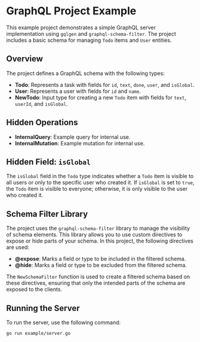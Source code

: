 # GraphQL Project Example

This example project demonstrates a simple GraphQL server implementation using `gqlgen` and `graphql-schema-filter`. The project includes a basic schema for managing `Todo` items and `User` entities.

## Overview

The project defines a GraphQL schema with the following types:

- **Todo**: Represents a task with fields for `id`, `text`, `done`, `user`, and `isGlobal`.
- **User**: Represents a user with fields for `id` and `name`.
- **NewTodo**: Input type for creating a new `Todo` item with fields for `text`, `userId`, and `isGlobal`.

## Hidden Operations

- **InternalQuery**: Example query for internal use.
- **InternalMutation**: Example mutation for internal use.

## Hidden Field: `isGlobal`

The `isGlobal` field in the `Todo` type indicates whether a `Todo` item is visible to all users or only to the specific user who created it. If `isGlobal` is set to `true`, the `Todo` item is visible to everyone; otherwise, it is only visible to the user who created it.

## Schema Filter Library

The project uses the `graphql-schema-filter` library to manage the visibility of schema elements. This library allows you to use custom directives to expose or hide parts of your schema. In this project, the following directives are used:

- **@expose**: Marks a field or type to be included in the filtered schema.
- **@hide**: Marks a field or type to be excluded from the filtered schema.

The `NewSchemaFilter` function is used to create a filtered schema based on these directives, ensuring that only the intended parts of the schema are exposed to the clients.

## Running the Server

To run the server, use the following command:

```sh
go run example/server.go
